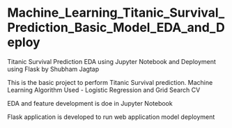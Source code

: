 # Machine_Learning_Titanic_Survival_Prediction_Basic_Model_EDA_and_Deploy
Titanic Survival Prediction EDA using Jupyter Notebook and Deployment using Flask
by Shubham Jagtap

This is the basic project to perform Titanic Survival prediction.
Machine Learning Algorithm Used - Logistic Regression and Grid Search CV

EDA and feature development is doe in Jupyter Notebook

Flask application is developed to run web application model deployment
